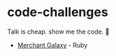 # code-challenges

Talk is cheap. show me the code. :metal:

* [Merchant Galaxy](../../tree/merchant-galaxy) - Ruby
